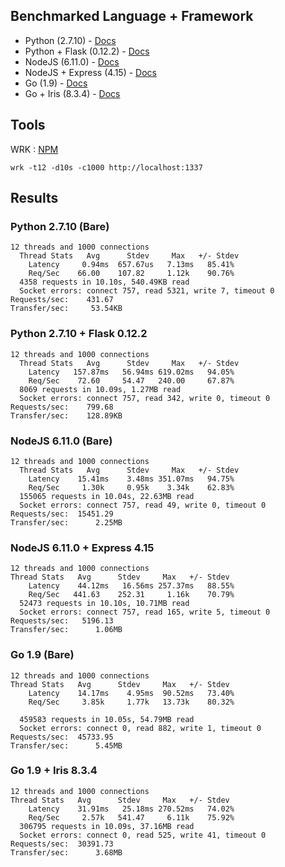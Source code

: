 
## Benchmarked Language + Framework

- Python (2.7.10) - [Docs](https://docs.python.org/2/)
- Python + Flask (0.12.2) - [Docs](http://flask.pocoo.org/docs/0.12/)
- NodeJS (6.11.0) - [Docs](https://nodejs.org/dist/latest-v6.x/docs/api/)
- NodeJS + Express (4.15) - [Docs](http://expressjs.com/en/4x/api.html)
- Go (1.9) - [Docs](https://golang.org/doc/)
- Go + Iris (8.3.4) - [Docs](https://iris-go.com/)

## Tools

WRK : [NPM](https://www.npmjs.com/package/wrk)

```
wrk -t12 -d10s -c1000 http://localhost:1337

```

## Results

### Python 2.7.10 (Bare)

```
12 threads and 1000 connections
  Thread Stats   Avg      Stdev     Max   +/- Stdev
    Latency     0.94ms  657.67us   7.13ms   85.41%
    Req/Sec    66.00    107.82     1.12k    90.76%
  4358 requests in 10.10s, 540.49KB read
  Socket errors: connect 757, read 5321, write 7, timeout 0
Requests/sec:    431.67
Transfer/sec:     53.54KB
```

### Python 2.7.10 + Flask 0.12.2

```
12 threads and 1000 connections
  Thread Stats   Avg      Stdev     Max   +/- Stdev
    Latency   157.87ms   56.94ms 619.02ms   94.05%
    Req/Sec    72.60     54.47   240.00     67.87%
  8069 requests in 10.09s, 1.27MB read
  Socket errors: connect 757, read 342, write 0, timeout 0
Requests/sec:    799.68
Transfer/sec:    128.89KB
```

### NodeJS 6.11.0 (Bare)

```
12 threads and 1000 connections
  Thread Stats   Avg      Stdev     Max   +/- Stdev
    Latency    15.41ms    3.48ms 351.07ms   94.75%
    Req/Sec     1.30k     0.95k    3.34k    62.83%
  155065 requests in 10.04s, 22.63MB read
  Socket errors: connect 757, read 49, write 0, timeout 0
Requests/sec:  15451.29
Transfer/sec:      2.25MB
```

### NodeJS 6.11.0 + Express 4.15

```
12 threads and 1000 connections
Thread Stats   Avg      Stdev     Max   +/- Stdev
    Latency    44.12ms   16.56ms 257.37ms   88.55%
    Req/Sec   441.63    252.31     1.16k    70.79%
  52473 requests in 10.10s, 10.71MB read
  Socket errors: connect 757, read 165, write 5, timeout 0
Requests/sec:   5196.13
Transfer/sec:      1.06MB
```

### Go 1.9 (Bare)

```
12 threads and 1000 connections
Thread Stats   Avg      Stdev     Max   +/- Stdev
    Latency    14.17ms    4.95ms  90.52ms   73.40%
    Req/Sec     3.85k     1.77k   13.73k    80.32%

  459583 requests in 10.05s, 54.79MB read
  Socket errors: connect 0, read 882, write 1, timeout 0
Requests/sec:  45733.95
Transfer/sec:      5.45MB
```


### Go 1.9 + Iris 8.3.4

```
12 threads and 1000 connections
Thread Stats   Avg      Stdev     Max   +/- Stdev
    Latency    31.91ms   25.18ms 270.52ms   74.02%
    Req/Sec     2.57k   541.47     6.11k    75.92%
  306795 requests in 10.09s, 37.16MB read
  Socket errors: connect 0, read 525, write 41, timeout 0
Requests/sec:  30391.73
Transfer/sec:      3.68MB
```
